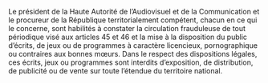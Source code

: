 Le président de la Haute Autorité de l’Audiovisuel et de la Communication et le procureur de la République territorialement compétent, chacun en ce qui le concerne, sont habilités à constater la circulation frauduleuse de tout périodique visé aux articles 45 et 46 et la mise à la disposition du public d’écrits, de jeux ou de programmes à caractère licencieux, pornographique ou contraires aux bonnes mœurs.
Dans le respect des dispositions légales, ces écrits, jeux ou programmes sont interdits d’exposition, de distribution, de publicité ou de vente sur toute l’étendue du territoire national.